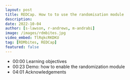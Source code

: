 ```yaml
---
layout: post
title: REDCap. How to to use the randomisation module
description: 
date: 2022-10-04
author: [s-lawson, r-andrews, m-andrabi]
image: /images/rdmbites.jpg
video_embed: TlRqkcRKDKU
tag: [RDMbites, REDCap]
featured: false
---
```


- 00:00 Learning objectives 
- 00:23 Demo: how to enable the randomization module
- 04:01 Acknowledgements